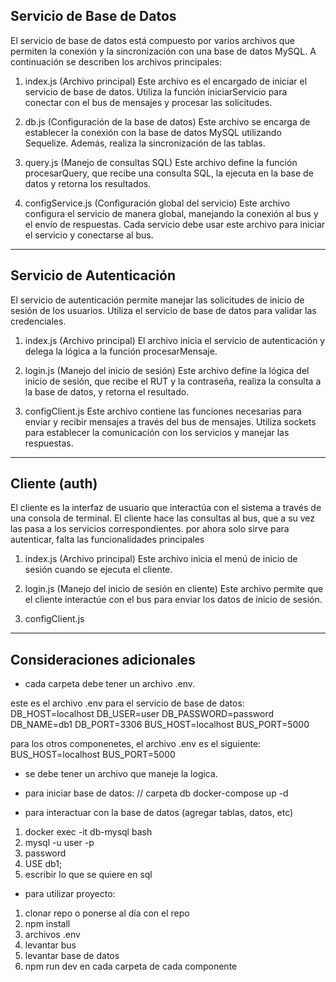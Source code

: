 ## Servicio de Base de Datos

El servicio de base de datos está compuesto por varios archivos que permiten la conexión y la sincronización con una base de datos MySQL. A continuación se describen los archivos principales:

1. index.js (Archivo principal)
Este archivo es el encargado de iniciar el servicio de base de datos. Utiliza la función iniciarServicio para conectar con el bus de mensajes y procesar las solicitudes.

2. db.js (Configuración de la base de datos)
Este archivo se encarga de establecer la conexión con la base de datos MySQL utilizando Sequelize. Además, realiza la sincronización de las tablas.

3. query.js (Manejo de consultas SQL)
Este archivo define la función procesarQuery, que recibe una consulta SQL, la ejecuta en la base de datos y retorna los resultados.

4. configService.js (Configuración global del servicio)
Este archivo configura el servicio de manera global, manejando la conexión al bus y el envío de respuestas. Cada servicio debe usar este archivo para iniciar el servicio y conectarse al bus.

---

## Servicio de Autenticación
El servicio de autenticación permite manejar las solicitudes de inicio de sesión de los usuarios. Utiliza el servicio de base de datos para validar las credenciales.

1. index.js (Archivo principal)
El archivo inicia el servicio de autenticación y delega la lógica a la función procesarMensaje.

2. login.js (Manejo del inicio de sesión)
Este archivo define la lógica del inicio de sesión, que recibe el RUT y la contraseña, realiza la consulta a la base de datos, y retorna el resultado.

3. configClient.js
Este archivo contiene las funciones necesarias para enviar y recibir mensajes a través del bus de mensajes. Utiliza sockets para establecer la comunicación con los servicios y manejar las respuestas.

---

## Cliente (auth)
El cliente es la interfaz de usuario que interactúa con el sistema a través de una consola de terminal. El cliente hace las consultas al bus, que a su vez las pasa a los servicios correspondientes. por ahora solo sirve para autenticar, falta las funcionalidades principales

1. index.js (Archivo principal)
Este archivo inicia el menú de inicio de sesión cuando se ejecuta el cliente.

2. login.js (Manejo del inicio de sesión en cliente)
Este archivo permite que el cliente interactúe con el bus para enviar los datos de inicio de sesión.

3. configClient.js

---

## Consideraciones adicionales

- cada carpeta debe tener un archivo .env.

este es el archivo .env para el servicio de base de datos:
DB_HOST=localhost
DB_USER=user
DB_PASSWORD=password
DB_NAME=db1
DB_PORT=3306
BUS_HOST=localhost
BUS_PORT=5000

para los otros componenetes, el archivo .env es el siguiente:
BUS_HOST=localhost
BUS_PORT=5000

- se debe tener un archivo que maneje la logica.

- para iniciar base de datos:
// carpeta db
docker-compose up -d

- para interactuar con la base de datos (agregar tablas, datos, etc)
1. docker exec -it db-mysql bash
2. mysql -u user -p
3. password
4. USE db1;
5. escribir lo que se quiere en sql

- para utilizar proyecto:
1. clonar repo o ponerse al día con el repo
2. npm install
3. archivos .env
4. levantar bus
5. levantar base de datos
6. npm run dev en cada carpeta de cada componente